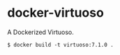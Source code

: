 docker-virtuoso
===============

A Dockerized Virtuoso.

```
$ docker build -t virtuoso:7.1.0 .
```
